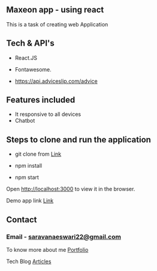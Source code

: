 ## Maxeon app - using react

This is a task of creating web Application

## Tech & API's

- React.JS
- Fontawesome.

- https://api.adviceslip.com/advice

## Features included

- It responsive to all devices
- Chatbot

## Steps to clone and run the application

- git clone from [Link](https://github.com/Saravanakumarke/Covid)

- npm install

- npm start

Open [http://localhost:3000](http://localhost:3000) to view it in the browser.

Demo app link [Link](https://customercontenthub.netlify.app/)

## Contact

### Email - saravanaeswari22@gmail.com

To know more about me [Portfolio](https://saravana.netlify.app/)

Tech Blog [Articles](https://saravana-blog.netlify.app/)
